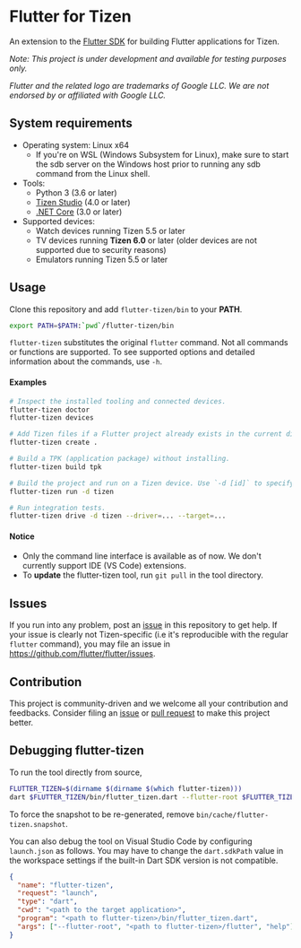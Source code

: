 # Flutter for Tizen

An extension to the [Flutter SDK](https://github.com/flutter/flutter) for building Flutter applications for Tizen.

_Note: This project is under development and available for testing purposes only._

_Flutter and the related logo are trademarks of Google LLC. We are not endorsed by or affiliated with Google LLC._

## System requirements

- Operating system: Linux x64
  - If you're on WSL (Windows Subsystem for Linux), make sure to start the sdb server on the Windows host prior to running any sdb command from the Linux shell.
- Tools:
  - Python 3 (3.6 or later)
  - [Tizen Studio](doc/install-tizen-sdk.md) (4.0 or later)
  - [.NET Core](https://docs.microsoft.com/en-us/dotnet/core/install/linux) (3.0 or later)
- Supported devices:
  - Watch devices running Tizen 5.5 or later
  - TV devices running **Tizen 6.0** or later (older devices are not supported due to security reasons)
  - Emulators running Tizen 5.5 or later

## Usage

Clone this repository and add `flutter-tizen/bin` to your **PATH**.

```bash
export PATH=$PATH:`pwd`/flutter-tizen/bin
```

`flutter-tizen` substitutes the original `flutter` command. Not all commands or functions are supported. To see supported options and detailed information about the commands, use `-h`.

#### Examples

```bash
# Inspect the installed tooling and connected devices.
flutter-tizen doctor
flutter-tizen devices

# Add Tizen files if a Flutter project already exists in the current directory.
flutter-tizen create .

# Build a TPK (application package) without installing.
flutter-tizen build tpk

# Build the project and run on a Tizen device. Use `-d [id]` to specify a device ID.
flutter-tizen run -d tizen

# Run integration tests.
flutter-tizen drive -d tizen --driver=... --target=...
```

#### Notice

- Only the command line interface is available as of now. We don't currently support IDE (VS Code) extensions.
- To **update** the flutter-tizen tool, run `git pull` in the tool directory.

## Issues

If you run into any problem, post an [issue](../../issues) in this repository to get help. If your issue is clearly not Tizen-specific (i.e it's reproducible with the regular `flutter` command), you may file an issue in https://github.com/flutter/flutter/issues.

## Contribution

This project is community-driven and we welcome all your contribution and feedbacks. Consider filing an [issue](../../issues) or [pull request](../../pulls) to make this project better.

## Debugging flutter-tizen

To run the tool directly from source,

```bash
FLUTTER_TIZEN=$(dirname $(dirname $(which flutter-tizen)))
dart $FLUTTER_TIZEN/bin/flutter_tizen.dart --flutter-root $FLUTTER_TIZEN/flutter help
```

To force the snapshot to be re-generated, remove `bin/cache/flutter-tizen.snapshot`.

You can also debug the tool on Visual Studio Code by configuring `launch.json` as follows. You may have to change the `dart.sdkPath` value in the workspace settings if the built-in Dart SDK version is not compatible.

```json
{
  "name": "flutter-tizen",
  "request": "launch",
  "type": "dart",
  "cwd": "<path to the target application>",
  "program": "<path to flutter-tizen>/bin/flutter_tizen.dart",
  "args": ["--flutter-root", "<path to flutter-tizen>/flutter", "help"]
}
```
